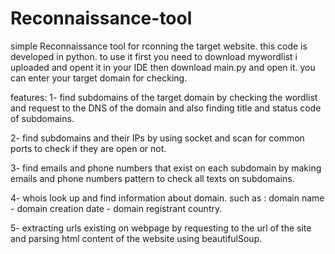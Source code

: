 # Reconnaissance-tool
simple Reconnaissance tool for rconning the target website.
this code is developed in python. to use it first you need to
download mywordlist i uploaded and opent it in your IDE then download 
main.py and open it. you can enter your target domain for checking.

features:
1- find subdomains of the target domain by checking the wordlist and
request to the DNS of the domain and also finding title and status code of subdomains.

2- find subdomains and their IPs by using socket and scan for common ports
to check if they are open or not.

3- find emails and phone numbers that exist on each subdomain by making
emails and phone numbers pattern to check all texts on subdomains.

4- whois look up and find information about domain. such as : domain name -
domain creation date - domain registrant country.

5- extracting urls existing on webpage by requesting to the url of the site 
and parsing html content of the website using beautifulSoup.
